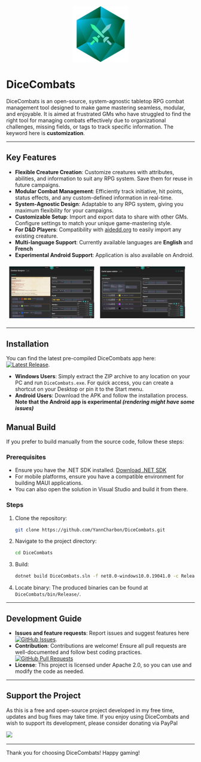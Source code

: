 <p align="center">
   <img src="DiceCombats/wwwroot/dicecombats_logo.svg" alt="DiceCombats" width="150" height="auto" />
</p>

# DiceCombats

DiceCombats is an open-source, system-agnostic tabletop RPG combat management tool designed to make game mastering seamless, modular, and enjoyable. It is aimed at frustrated GMs who have struggled to find the right tool for managing combats effectively due to organizational challenges, missing fields, or tags to track specific information. The keyword here is **customization**.

---

## Key Features

- **Flexible Creature Creation**: Customize creatures with attributes, abilities, and information to suit any RPG system. Save them for reuse in future campaigns.
- **Modular Combat Management**: Efficiently track initiative, hit points, status effects, and any custom-defined information in real-time.
- **System-Agnostic Design**: Adaptable to any RPG system, giving you maximum flexibility for your campaigns.
- **Customizable Setup**: Import and export data to share with other GMs. Configure settings to match your unique game-mastering style.
- **For D&D Players**: Compatibility with [aidedd.org](https://www.aidedd.org/en/) to easily import any existing creature.
- **Multi-language Support**: Currently available languages are **English** and **French**
- **Experimental Android Support**: Application is also available on Android.

<div style="display:flex;">
<div style="width:45%;padding:8px;">
<img src="DiceCombats/wwwroot/img/app_examples/DiceCombats_example_1.png" />
</div>
<div style="width:45%;padding:8px;">
<img src="DiceCombats/wwwroot/img/app_examples/DiceCombats_example_2.png" />
</div>
</div>

---

## Installation

You can find the latest pre-compiled DiceCombats app here: [![Latest Release](https://img.shields.io/github/v/release/YannCharbon/DiceCombats?style=for-the-badge)](https://github.com/YannCharbon/DiceCombats/releases/latest).

- **Windows Users**: Simply extract the ZIP archive to any location on your PC and run `DiceCombats.exe`. For quick access, you can create a shortcut on your Desktop or pin it to the Start menu.
- **Android Users**: Download the APK and follow the installation process. **Note that the Android app is experimental *(rendering might have some issues)***

## Manual Build

If you prefer to build manually from the source code, follow these steps:

### Prerequisites
- Ensure you have the .NET SDK installed. [Download .NET SDK](https://dotnet.microsoft.com/download)
- For mobile platforms, ensure you have a compatible environment for building MAUI applications.
- You can also open the solution in Visual Studio and build it from there.

### Steps
1. Clone the repository:
   ```bash
   git clone https://github.com/YannCharbon/DiceCombats.git
   ```
2. Navigate to the project directory:
   ```bash
   cd DiceCombats
   ```
3. Build:
   ```bash
   dotnet build DiceCombats.sln -f net8.0-windows10.0.19041.0 -c Release -p:RuntimeIdentifierOverride=win10-x64 -p:WindowsPackageType=None -p:IncludeAllContentForSelfExtract=true -p:PublishReadyToRun=true -p:IncludeNativeLibrariesForSelfExtract=true
   ```
4. Locate binary:
   The produced binaries can be found at `DiceCombats/bin/Release/`.

---

## Development Guide

- **Issues and feature requests**: Report issues and suggest features here [![GitHub Issues](https://img.shields.io/github/issues/YannCharbon/DiceCombats?style=for-the-badge)](https://github.com/YannCharbon/DiceCombats/issues).
- **Contribution**: Contributions are welcome! Ensure all pull requests are well-documented and follow best coding practices. [![GitHub Pull Requests](https://img.shields.io/github/issues-pr/YannCharbon/DiceCombats?style=for-the-badge)](https://github.com/YannCharbon/DiceCombats/pulls)
- **License**: This project is licensed under Apache 2.0, so you can use and modify the code as needed.

---

## Support the Project

As this is a free and open-source project developed in my free time, updates and bug fixes may take time. If you enjoy using DiceCombats and wish to support its development, please consider donating via PayPal

[![](https://www.paypalobjects.com/en_US/i/btn/btn_donateCC_LG.gif)](https://www.paypal.com/donate/?hosted_button_id=4X9ZURL5T4E6N)


---

Thank you for choosing DiceCombats! Happy gaming!
